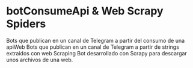# botConsumeApi & Web Scrapy Spiders
Bots que publican en un canal de Telegram a partir del consumo de una apiWeb
Bots que publican en un canal de Telegram a partir de strings extraidos con web Scraping
Bot desarrollado con Scrapy para descargar unos archivos de una web.